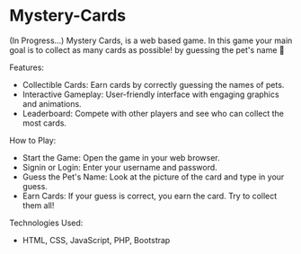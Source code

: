 # Mystery-Cards
(In Progress...)
Mystery Cards, is a web based game. In this game your main goal is to collect as many cards as possible!
by guessing the pet's name 🐶

Features:
- Collectible Cards: Earn cards by correctly guessing the names of pets.
- Interactive Gameplay: User-friendly interface with engaging graphics and animations.
- Leaderboard: Compete with other players and see who can collect the most cards.

How to Play:
- Start the Game: Open the game in your web browser.
- Signin or Login: Enter your username and password.
- Guess the Pet's Name: Look at the picture of the card and type in your guess.
- Earn Cards: If your guess is correct, you earn the card. Try to collect them all!

Technologies Used:
- HTML, CSS, JavaScript, PHP, Bootstrap
